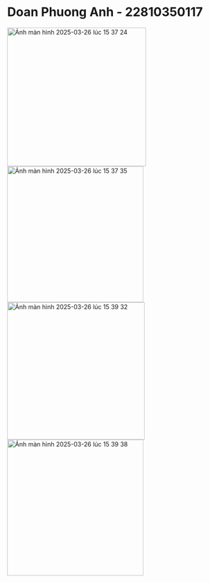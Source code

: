 # Doan Phuong Anh - 22810350117
<img width="320" alt="Ảnh màn hình 2025-03-26 lúc 15 37 24" src="https://github.com/user-attachments/assets/33436870-5eb8-4fb9-9a9e-2526b2076cac" />
<img width="314" alt="Ảnh màn hình 2025-03-26 lúc 15 37 35" src="https://github.com/user-attachments/assets/222e88f9-a254-40b4-bc75-84fed0092de2" />
<img width="317" alt="Ảnh màn hình 2025-03-26 lúc 15 39 32" src="https://github.com/user-attachments/assets/01f5d032-9b88-42bd-8bce-f1b5dea6bab9" />
<img width="314" alt="Ảnh màn hình 2025-03-26 lúc 15 39 38" src="https://github.com/user-attachments/assets/98a88cd6-106d-402c-9a01-5ddc9d848170" />

